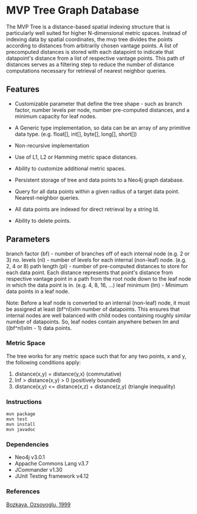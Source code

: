 # MVP Tree Graph Database

The MVP Tree is a distance-based spatial indexing structure that is particularly well suited
for higher N-dimensional metric spaces.  Instead of indexing data by spatial coordinates, the
mvp tree divides the points according to distances from arbitrarily chosen vantage points.
A list of precomputed distances is stored with each datapoint to indicate that datapoint's
distance from a list of respective vantage points.  This path of distances serves as a filtering
step to reduce the number of distance computations necessary for retrieval of nearest neighbor
queries. 

## Features

* Customizable parameter that define the tree shape - such as branch factor, number levels
  per node, number pre-computed distances, and a minimum capacity for leaf nodes.  

* A Generic type implementation, so data can be an array of any primitive data type.
  (e.g. float[], int[], byte[], long[], short[])

* Non-recursive implementation

* Use of L1, L2 or Hamming metric space distances.

* Ability to customize additional metric spaces.

* Persistent storage of tree and data points to a Neo4j graph database.

* Query for all data points within a given radius of a target data point.
  Nearest-neighbor queries. 

* All data points are indexed for direct retrieval by a string Id.

* Ability to delete points.  

## Parameters

   branch factor (bf) - number of branches off of each internal node (e.g. 2 or 3)
   no. levels    (nl) - number of levels for each internal (non-leaf) node. (e.g. 2, 4 or 8)
   path length   (pl) - number of pre-computed distances to store for each data point. Each
                        distance represents that point's distance from respective vantage point
				        in a path from the root node down to the leaf node in which the data
						point is in. (e.g. 4, 8, 16, ...)
   leaf minimum  (lm) - Minimum data points in a leaf node.  

   Note: Before a leaf node is converted to an internal (non-leaf) node, it must be assigned
   at least (bf^nl)xlm number of datapoints. This ensures that internal nodes are well balanced
   with child nodes containing roughly similar number of datapoints. So, leaf nodes contain
   anywhere betwen lm and ((bf^nl)xlm - 1) data points.


### Metric Space

The tree works for any metric space such that for any two points, x and y,
the following conditions apply:

1. distance(x,y) = distance(y,x)                  (commutative)
2. Inf > distance(x,y) > 0                        (positively bounded)
3. distance(x,y) <= distance(x,z) + distance(z,y) (triangle inequality)


### Instructions
```
mvn package
mvn test
mvn install
mvn javadoc
```

### Dependencies

   * Neo4j v3.0.1
   * Appache Commons Lang v3.7
   * JCommander v1.30
   * JUnit Testing framework v4.12


### References

   [Bozkaya, Ozsoyoglu, 1999](https://dl.acm.org/citation.cfm?id=253345)

